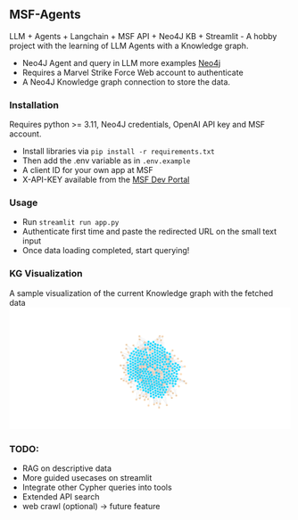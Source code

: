## MSF-Agents

LLM + Agents + Langchain + MSF API + Neo4J KB + Streamlit - A hobby project with the learning of LLM Agents with a Knowledge graph.

- Neo4J Agent and query in LLM more examples [Neo4j](https://neo4j.com/developer-blog/knowledge-graph-rag-application/)
- Requires a Marvel Strike Force Web account to authenticate
- A Neo4J Knowledge graph connection to store the data.

### Installation

Requires python >= 3.11, Neo4J credentials, OpenAI API key and MSF account.

- Install libraries via ```pip install -r requirements.txt```
- Then add the .env variable as in ```.env.example```
- A client ID for your own app at MSF
- X-API-KEY available from the [MSF Dev Portal](https://developer.marvelstrikeforce.com/beta/index.html)

### Usage

- Run ```streamlit run app.py```
- Authenticate first time and paste the redirected URL on the small text input
- Once data loading completed, start querying!

### KG Visualization

A sample visualization of the current Knowledge graph with the fetched data
![Knowledge Graph](img/visualisation.png "")

### TODO:
- RAG on descriptive data
- More guided usecases on streamlit
- Integrate other Cypher queries into tools
- Extended API search
- web crawl (optional) -> future feature
